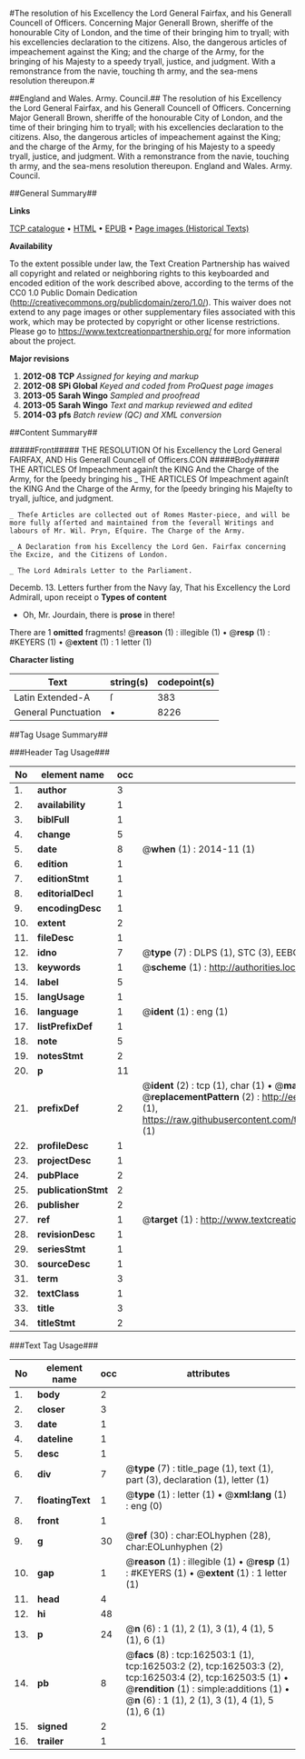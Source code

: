 #The resolution of his Excellency the Lord General Fairfax, and his Generall Councell of Officers. Concerning Major Generall Brown, sheriffe of the honourable City of London, and the time of their bringing him to tryall; with his excellencies declaration to the citizens. Also, the dangerous articles of impeachement against the King; and the charge of the Army, for the bringing of his Majesty to a speedy tryall, justice, and judgment. With a remonstrance from the navie, touching th army, and the sea-mens resolution thereupon.#

##England and Wales. Army. Council.##
The resolution of his Excellency the Lord General Fairfax, and his Generall Councell of Officers. Concerning Major Generall Brown, sheriffe of the honourable City of London, and the time of their bringing him to tryall; with his excellencies declaration to the citizens. Also, the dangerous articles of impeachement against the King; and the charge of the Army, for the bringing of his Majesty to a speedy tryall, justice, and judgment. With a remonstrance from the navie, touching th army, and the sea-mens resolution thereupon.
England and Wales. Army. Council.

##General Summary##

**Links**

[TCP catalogue](http://www.ota.ox.ac.uk/tcp/)  • 
[HTML](http://tei.it.ox.ac.uk/tcp/Texts-HTML/free/A91/A91687.html)  • 
[EPUB](http://tei.it.ox.ac.uk/tcp/Texts-EPUB/free/A91/A91687.epub) • 
[Page images (Historical Texts)](https://historicaltexts.jisc.ac.uk/eebo-99864852e)

**Availability**

To the extent possible under law, the Text Creation Partnership has waived all copyright and related or neighboring rights to this keyboarded and encoded edition of the work described above, according to the terms of the CC0 1.0 Public Domain Dedication (http://creativecommons.org/publicdomain/zero/1.0/). This waiver does not extend to any page images or other supplementary files associated with this work, which may be protected by copyright or other license restrictions. Please go to https://www.textcreationpartnership.org/ for more information about the project.

**Major revisions**

1. __2012-08__ __TCP__ *Assigned for keying and markup*
1. __2012-08__ __SPi Global__ *Keyed and coded from ProQuest page images*
1. __2013-05__ __Sarah Wingo__ *Sampled and proofread*
1. __2013-05__ __Sarah Wingo__ *Text and markup reviewed and edited*
1. __2014-03__ __pfs__ *Batch review (QC) and XML conversion*

##Content Summary##

#####Front#####
THE RESOLUTION Of his Excellency the Lord General FAIRFAX, AND His Generall Councell of Officers.CON
#####Body#####
THE ARTICLES Of Impeachment againſt the KING And the Charge of the Army, for the ſpeedy bringing his
    _ THE ARTICLES Of Impeachment againſt the KING And the Charge of the Army, for the ſpeedy bringing his Majeſty to tryall, juſtice, and judgment.

    _ Theſe Articles are collected out of Romes Master-piece, and will be more fully aſſerted and maintained from the ſeverall Writings and labours of Mr. Wil. Pryn, Eſquire. The Charge of the Army.

    _ A Declaration from his Excellency the Lord Gen. Fairfax concerning the Excize, and the Citizens of London.

    _ The Lord Admirals Letter to the Parliament.
Decemb. 13. Letters further from the Navy ſay, That his Excellency the Lord Admirall, upon receipt o
**Types of content**

  * Oh, Mr. Jourdain, there is **prose** in there!

There are 1 **omitted** fragments! 
 @__reason__ (1) : illegible (1)  •  @__resp__ (1) : #KEYERS (1)  •  @__extent__ (1) : 1 letter (1)

**Character listing**


|Text|string(s)|codepoint(s)|
|---|---|---|
|Latin Extended-A|ſ|383|
|General Punctuation|•|8226|

##Tag Usage Summary##

###Header Tag Usage###

|No|element name|occ|attributes|
|---|---|---|---|
|1.|__author__|3||
|2.|__availability__|1||
|3.|__biblFull__|1||
|4.|__change__|5||
|5.|__date__|8| @__when__ (1) : 2014-11 (1)|
|6.|__edition__|1||
|7.|__editionStmt__|1||
|8.|__editorialDecl__|1||
|9.|__encodingDesc__|1||
|10.|__extent__|2||
|11.|__fileDesc__|1||
|12.|__idno__|7| @__type__ (7) : DLPS (1), STC (3), EEBO-CITATION (1), PROQUEST (1), VID (1)|
|13.|__keywords__|1| @__scheme__ (1) : http://authorities.loc.gov/ (1)|
|14.|__label__|5||
|15.|__langUsage__|1||
|16.|__language__|1| @__ident__ (1) : eng (1)|
|17.|__listPrefixDef__|1||
|18.|__note__|5||
|19.|__notesStmt__|2||
|20.|__p__|11||
|21.|__prefixDef__|2| @__ident__ (2) : tcp (1), char (1)  •  @__matchPattern__ (2) : ([0-9\-]+):([0-9IVX]+) (1), (.+) (1)  •  @__replacementPattern__ (2) : http://eebo.chadwyck.com/downloadtiff?vid=$1&page=$2 (1), https://raw.githubusercontent.com/textcreationpartnership/Texts/master/tcpchars.xml#$1 (1)|
|22.|__profileDesc__|1||
|23.|__projectDesc__|1||
|24.|__pubPlace__|2||
|25.|__publicationStmt__|2||
|26.|__publisher__|2||
|27.|__ref__|1| @__target__ (1) : http://www.textcreationpartnership.org/docs/. (1)|
|28.|__revisionDesc__|1||
|29.|__seriesStmt__|1||
|30.|__sourceDesc__|1||
|31.|__term__|3||
|32.|__textClass__|1||
|33.|__title__|3||
|34.|__titleStmt__|2||


###Text Tag Usage###

|No|element name|occ|attributes|
|---|---|---|---|
|1.|__body__|2||
|2.|__closer__|3||
|3.|__date__|1||
|4.|__dateline__|1||
|5.|__desc__|1||
|6.|__div__|7| @__type__ (7) : title_page (1), text (1), part (3), declaration (1), letter (1)|
|7.|__floatingText__|1| @__type__ (1) : letter (1)  •  @__xml:lang__ (1) : eng (0)|
|8.|__front__|1||
|9.|__g__|30| @__ref__ (30) : char:EOLhyphen (28), char:EOLunhyphen (2)|
|10.|__gap__|1| @__reason__ (1) : illegible (1)  •  @__resp__ (1) : #KEYERS (1)  •  @__extent__ (1) : 1 letter (1)|
|11.|__head__|4||
|12.|__hi__|48||
|13.|__p__|24| @__n__ (6) : 1 (1), 2 (1), 3 (1), 4 (1), 5 (1), 6 (1)|
|14.|__pb__|8| @__facs__ (8) : tcp:162503:1 (1), tcp:162503:2 (2), tcp:162503:3 (2), tcp:162503:4 (2), tcp:162503:5 (1)  •  @__rendition__ (1) : simple:additions (1)  •  @__n__ (6) : 1 (1), 2 (1), 3 (1), 4 (1), 5 (1), 6 (1)|
|15.|__signed__|2||
|16.|__trailer__|1||
